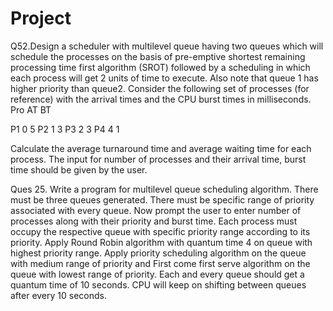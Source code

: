 # Project
Q52.Design a scheduler with multilevel queue having two queues which will schedule the processes on the basis of pre-emptive shortest remaining processing time first algorithm (SROT) followed by a scheduling in which each process will get 2 units of time to execute. Also note that queue 1 has higher priority than queue2. Consider the following set of processes (for reference) with the arrival times and the CPU burst times in milliseconds.
Pro	   AT       BT

P1	0	5
P2	1	3
P3	2	3
P4	4	1

Calculate the average turnaround time and average waiting time for each process. The input for number of processes and their arrival time, burst time should be given by the user.


Ques 25. Write a program for multilevel queue scheduling algorithm. There must be three queues generated. There must be specific range of priority associated with every queue. Now prompt the user to enter number of processes along with their priority and burst time. Each process must occupy the respective queue with specific priority range according to its priority. Apply  Round Robin algorithm with quantum time 4 on queue with highest priority range. Apply priority scheduling algorithm on the queue with medium range of priority and First come first serve algorithm on the queue with lowest range of priority. Each and every queue should get a quantum time of 10 seconds. CPU will keep on shifting between queues after every 10 seconds. 
